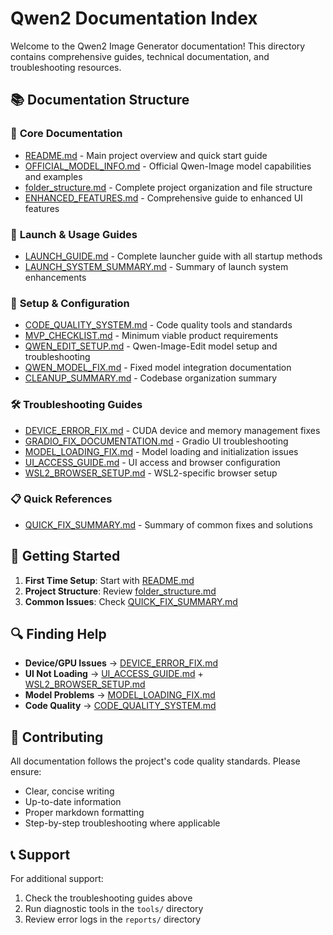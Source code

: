 # Qwen2 Documentation Index

Welcome to the Qwen2 Image Generator documentation! This directory contains comprehensive guides, technical documentation, and troubleshooting resources.

## 📚 Documentation Structure

### 📖 **Core Documentation**
- [README.md](../README.md) - Main project overview and quick start guide
- [OFFICIAL_MODEL_INFO.md](OFFICIAL_MODEL_INFO.md) - Official Qwen-Image model capabilities and examples
- [folder_structure.md](folder_structure.md) - Complete project organization and file structure
- [ENHANCED_FEATURES.md](ENHANCED_FEATURES.md) - Comprehensive guide to enhanced UI features

### 🚀 **Launch & Usage Guides**
- [LAUNCH_GUIDE.md](LAUNCH_GUIDE.md) - Complete launcher guide with all startup methods
- [LAUNCH_SYSTEM_SUMMARY.md](LAUNCH_SYSTEM_SUMMARY.md) - Summary of launch system enhancements

### 🔧 **Setup & Configuration**
- [CODE_QUALITY_SYSTEM.md](CODE_QUALITY_SYSTEM.md) - Code quality tools and standards
- [MVP_CHECKLIST.md](MVP_CHECKLIST.md) - Minimum viable product requirements
- [QWEN_EDIT_SETUP.md](QWEN_EDIT_SETUP.md) - Qwen-Image-Edit model setup and troubleshooting
- [QWEN_MODEL_FIX.md](QWEN_MODEL_FIX.md) - Fixed model integration documentation
- [CLEANUP_SUMMARY.md](CLEANUP_SUMMARY.md) - Codebase organization summary

### 🛠️ **Troubleshooting Guides**
- [DEVICE_ERROR_FIX.md](DEVICE_ERROR_FIX.md) - CUDA device and memory management fixes
- [GRADIO_FIX_DOCUMENTATION.md](GRADIO_FIX_DOCUMENTATION.md) - Gradio UI troubleshooting
- [MODEL_LOADING_FIX.md](MODEL_LOADING_FIX.md) - Model loading and initialization issues
- [UI_ACCESS_GUIDE.md](UI_ACCESS_GUIDE.md) - UI access and browser configuration
- [WSL2_BROWSER_SETUP.md](WSL2_BROWSER_SETUP.md) - WSL2-specific browser setup

### 📋 **Quick References**
- [QUICK_FIX_SUMMARY.md](QUICK_FIX_SUMMARY.md) - Summary of common fixes and solutions

## 🚀 **Getting Started**

1. **First Time Setup**: Start with [README.md](../README.md)
2. **Project Structure**: Review [folder_structure.md](folder_structure.md)
3. **Common Issues**: Check [QUICK_FIX_SUMMARY.md](QUICK_FIX_SUMMARY.md)

## 🔍 **Finding Help**

- **Device/GPU Issues** → [DEVICE_ERROR_FIX.md](DEVICE_ERROR_FIX.md)
- **UI Not Loading** → [UI_ACCESS_GUIDE.md](UI_ACCESS_GUIDE.md) + [WSL2_BROWSER_SETUP.md](WSL2_BROWSER_SETUP.md)
- **Model Problems** → [MODEL_LOADING_FIX.md](MODEL_LOADING_FIX.md)
- **Code Quality** → [CODE_QUALITY_SYSTEM.md](CODE_QUALITY_SYSTEM.md)

## 📝 **Contributing**

All documentation follows the project's code quality standards. Please ensure:
- Clear, concise writing
- Up-to-date information
- Proper markdown formatting
- Step-by-step troubleshooting where applicable

## 📞 **Support**

For additional support:
1. Check the troubleshooting guides above
2. Run diagnostic tools in the `tools/` directory
3. Review error logs in the `reports/` directory
